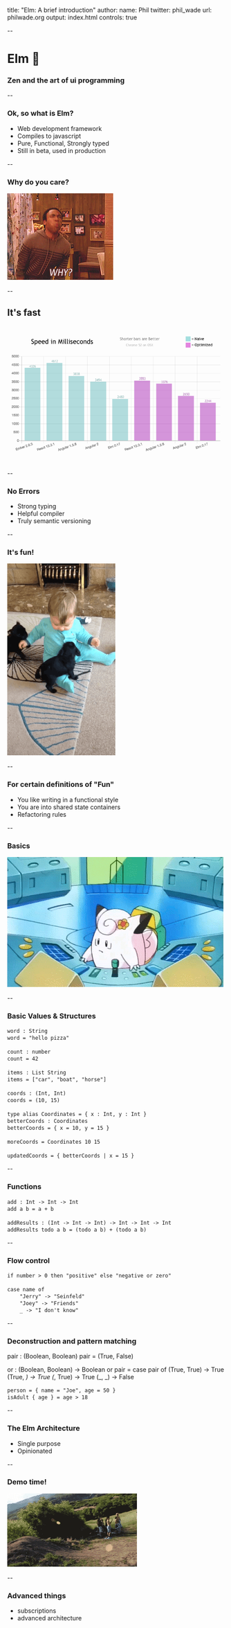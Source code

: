 title: "Elm: A brief introduction"
author:
  name: Phil
  twitter: phil_wade
  url: philwade.org
output: index.html
controls: true

--

# Elm 🌳
### Zen and the art of ui programming

--

### Ok, so what is Elm?

* Web development framework
* Compiles to javascript
* Pure, Functional, Strongly typed
* Still in beta, used in production

--

### Why do you care?
![why](images/why.gif)

--

## It's fast

![speed comparison](images/speed.png)

--

### No Errors

* Strong typing
* Helpful compiler
* Truly semantic versioning

--

### It's fun!
![fun](images/fun.gif)

--

### For certain definitions of "Fun"
* You like writing in a functional style
* You are into shared state containers
* Refactoring rules

--

### Basics
![basics](images/basics.gif)

--

### Basic Values & Structures

    word : String
	word = "hello pizza"

	count : number
	count = 42

	items : List String
	items = ["car", "boat", "horse"]

	coords : (Int, Int)
	coords = (10, 15)

	type alias Coordinates = { x : Int, y : Int }
	betterCoords : Coordinates
	betterCoords = { x = 10, y = 15 }

	moreCoords = Coordinates 10 15

	updatedCoords = { betterCoords | x = 15 }

--

### Functions

	add : Int -> Int -> Int
	add a b = a + b

	addResults : (Int -> Int -> Int) -> Int -> Int -> Int
	addResults todo a b = (todo a b) + (todo a b)

--
### Flow control
    if number > 0 then "positive" else "negative or zero"

	case name of
		"Jerry" -> "Seinfeld"
		"Joey" -> "Friends"
		_ -> "I don't know"
--
### Deconstruction and pattern matching
   pair : (Boolean, Boolean)
   pair = (True, False)

   or : (Boolean, Boolean) -> Boolean
   or pair =
   		case pair of
			(True, True) -> True
			(True, _) -> True
			(_, True) -> True
			(_, _) -> False

	person = { name = "Joe", age = 50 }
	isAdult { age } = age > 18

--
### The Elm Architecture
* Single purpose
* Opinionated

--
### Demo time!

![demo](images/demo.gif)

--
### Advanced things
- subscriptions
- advanced architecture
